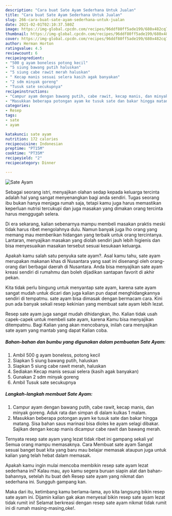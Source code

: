 ```yaml
---
description: "Cara buat Sate Ayam Sederhana Untuk Jualan"
title: "Cara buat Sate Ayam Sederhana Untuk Jualan"
slug: 266-cara-buat-sate-ayam-sederhana-untuk-jualan
date: 2021-02-01T02:10:37.580Z
image: https://img-global.cpcdn.com/recipes/96ddf80ff5ade199/680x482cq70/sate-ayam-foto-resep-utama.jpg
thumbnail: https://img-global.cpcdn.com/recipes/96ddf80ff5ade199/680x482cq70/sate-ayam-foto-resep-utama.jpg
cover: https://img-global.cpcdn.com/recipes/96ddf80ff5ade199/680x482cq70/sate-ayam-foto-resep-utama.jpg
author: Herman Horton
ratingvalue: 4.5
reviewcount: 6
recipeingredient:
- "500 g ayam boneless potong kecil"
- "5 siung bawang putih haluskan"
- "5 siung cabe rawit merah haluskan"
- " Kecap manis sesuai selera kasih agak banyakan"
- "2 sdm minyak goreng"
- "Tusuk sate secukupnya"
recipeinstructions:
- "Campur ayam dengan bawang putih, cabe rawit, kecap manis, dan minyak goreng. Aduk rata dan simpan di dalam kulkas 1 malam."
- "Masukkan beberapa potongan ayam ke tusuk sate dan bakar hingga matang. Sisa bahan saus marinasi bisa dioles ke ayam selagi dibakar. Sajikan dengan kecap manis dicampur cabe rawit dan bawang merah."
categories:
- Resep
tags:
- sate
- ayam

katakunci: sate ayam 
nutrition: 172 calories
recipecuisine: Indonesian
preptime: "PT15M"
cooktime: "PT35M"
recipeyield: "2"
recipecategory: Dinner

---
```



![Sate Ayam](https://img-global.cpcdn.com/recipes/96ddf80ff5ade199/680x482cq70/sate-ayam-foto-resep-utama.jpg)

Sebagai seorang istri, menyajikan olahan sedap kepada keluarga tercinta adalah hal yang sangat menyenangkan bagi anda sendiri. Tugas seorang ibu bukan hanya menjaga rumah saja, tetapi kamu juga harus memastikan keperluan nutrisi tercukupi dan juga masakan yang dimakan orang tercinta harus menggugah selera.

Di era  sekarang, kalian sebenarnya mampu membeli masakan praktis meski tidak harus ribet mengolahnya dulu. Namun banyak juga lho orang yang memang mau memberikan hidangan yang terbaik untuk orang tercintanya. Lantaran, menyajikan masakan yang diolah sendiri jauh lebih higienis dan bisa menyesuaikan masakan tersebut sesuai kesukaan keluarga. 



Apakah kamu salah satu penyuka sate ayam?. Asal kamu tahu, sate ayam merupakan makanan khas di Nusantara yang saat ini disenangi oleh orang-orang dari berbagai daerah di Nusantara. Anda bisa menyajikan sate ayam kreasi sendiri di rumahmu dan boleh dijadikan santapan favorit di akhir pekan.

Kita tidak perlu bingung untuk menyantap sate ayam, karena sate ayam sangat mudah untuk dicari dan juga kalian pun dapat menghidangkannya sendiri di tempatmu. sate ayam bisa dimasak dengan bermacam cara. Kini pun ada banyak sekali resep kekinian yang membuat sate ayam lebih lezat.

Resep sate ayam juga sangat mudah dihidangkan, lho. Kalian tidak usah capek-capek untuk membeli sate ayam, karena Kamu bisa menyajikan ditempatmu. Bagi Kalian yang akan mencobanya, inilah cara menyajikan sate ayam yang mantab yang dapat Kalian coba.

<!--inarticleads1-->

##### Bahan-bahan dan bumbu yang digunakan dalam pembuatan Sate Ayam:

1. Ambil 500 g ayam boneless, potong kecil
1. Siapkan 5 siung bawang putih, haluskan
1. Siapkan 5 siung cabe rawit merah, haluskan
1. Sediakan  Kecap manis sesuai selera (kasih agak banyakan)
1. Gunakan 2 sdm minyak goreng
1. Ambil Tusuk sate secukupnya




<!--inarticleads2-->

##### Langkah-langkah membuat Sate Ayam:

1. Campur ayam dengan bawang putih, cabe rawit, kecap manis, dan minyak goreng. Aduk rata dan simpan di dalam kulkas 1 malam.
1. Masukkan beberapa potongan ayam ke tusuk sate dan bakar hingga matang. Sisa bahan saus marinasi bisa dioles ke ayam selagi dibakar. Sajikan dengan kecap manis dicampur cabe rawit dan bawang merah.




Ternyata resep sate ayam yang lezat tidak ribet ini gampang sekali ya! Semua orang mampu memasaknya. Cara Membuat sate ayam Sangat sesuai banget buat kita yang baru mau belajar memasak ataupun juga untuk kalian yang telah hebat dalam memasak.

Apakah kamu ingin mulai mencoba membikin resep sate ayam lezat sederhana ini? Kalau mau, ayo kamu segera buruan siapin alat dan bahan-bahannya, setelah itu buat deh Resep sate ayam yang nikmat dan sederhana ini. Sungguh gampang kan. 

Maka dari itu, ketimbang kamu berlama-lama, ayo kita langsung bikin resep sate ayam ini. Dijamin kalian gak akan menyesal bikin resep sate ayam lezat tidak rumit ini! Selamat berkreasi dengan resep sate ayam nikmat tidak rumit ini di rumah masing-masing,oke!.

